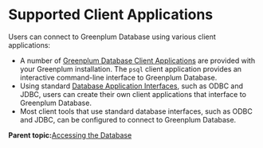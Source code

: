 # Supported Client Applications 

Users can connect to Greenplum Database using various client applications:

-   A number of [Greenplum Database Client Applications](g-greenplum-database-client-applications.html) are provided with your Greenplum installation. The `psql` client application provides an interactive command-line interface to Greenplum Database.
-   Using standard [Database Application Interfaces](g-database-application-interfaces.html), such as ODBC and JDBC, users can create their own client applications that interface to Greenplum Database.
-   Most client tools that use standard database interfaces, such as ODBC and JDBC, can be configured to connect to Greenplum Database.

**Parent topic:**[Accessing the Database](../../access_db/topics/g-accessing-the-database.html)

